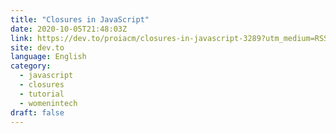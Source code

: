 ```yaml
---
title: "Closures in JavaScript"
date: 2020-10-05T21:48:03Z
link: https://dev.to/proiacm/closures-in-javascript-3289?utm_medium=RSS&utm_source=news.12bit.vn
site: dev.to
language: English
category:
  - javascript
  - closures
  - tutorial
  - womenintech
draft: false
---
```

